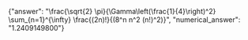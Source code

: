 {"answer": "\\frac{\\sqrt{2} \\pi}{\\Gamma\\left(\\frac{1}{4}\\right)^2} \\sum_{n=1}^{\\infty} \\frac{(2n)!}{(8^n n^2 (n!)^2)}", "numerical_answer": "1.2409149800"}